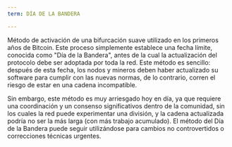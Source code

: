 ```yaml
---
term: DÍA DE LA BANDERA

---
```

Método de activación de una bifurcación suave utilizado en los primeros años de Bitcoin. Este proceso simplemente establece una fecha límite, conocida como "Día de la Bandera", antes de la cual la actualización del protocolo debe ser adoptada por toda la red. Este método es sencillo: después de esta fecha, los nodos y mineros deben haber actualizado su software para cumplir con las nuevas normas, de lo contrario, corren el riesgo de estar en una cadena incompatible.

Sin embargo, este método es muy arriesgado hoy en día, ya que requiere una coordinación y un consenso significativos dentro de la comunidad, sin los cuales la red puede experimentar una división, y la cadena actualizada podría no ser la más larga (con más trabajo acumulado). El método del Día de la Bandera puede seguir utilizándose para cambios no controvertidos o correcciones técnicas urgentes.